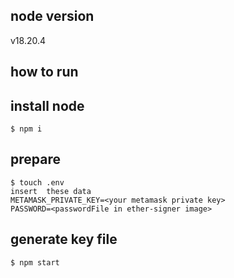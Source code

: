 ## node version
 v18.20.4

## how to run

## install node
```shell
$ npm i
```
## prepare
```shell
$ touch .env 
insert  these data
METAMASK_PRIVATE_KEY=<your metamask private key>
PASSWORD=<passwordFile in ether-signer image>
```

## generate key file
```shell
$ npm start
```
